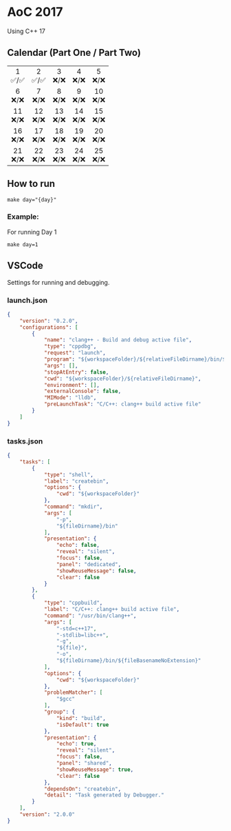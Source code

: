 # AoC 2017
Using C++ 17

## Calendar (Part One / Part Two)

 |  |  |  |  |  |  
:-: | :-: | :-: | :-: | :-: |
1<br>✅/✅ | 2<br>✅/✅ | 3<br>❌/❌ | 4<br>❌/❌ | 5<br>❌/❌ 
6<br>❌/❌ | 7<br>❌/❌ | 8<br>❌/❌ | 9<br>❌/❌ | 10<br>❌/❌ 
11<br>❌/❌ | 12<br>❌/❌ | 13<br>❌/❌ | 14<br>❌/❌ | 15<br>❌/❌ 
16<br>❌/❌ | 17<br>❌/❌ | 18<br>❌/❌ | 19<br>❌/❌ | 20<br>❌/❌ 
21<br>❌/❌ | 22<br>❌/❌ | 23<br>❌/❌ | 24<br>❌/❌ | 25<br>❌/❌ 

## How to run
```
make day="{day}"
```
### Example:

For running Day 1
```
make day=1
```

## VSCode
Settings for running and debugging.
### launch.json
```json
{
    "version": "0.2.0",
    "configurations": [
        {
            "name": "clang++ - Build and debug active file",
            "type": "cppdbg",
            "request": "launch",
            "program": "${workspaceFolder}/${relativeFileDirname}/bin/${fileBasenameNoExtension}",
            "args": [],
            "stopAtEntry": false,
            "cwd": "${workspaceFolder}/${relativeFileDirname}",
            "environment": [],
            "externalConsole": false,
            "MIMode": "lldb",
            "preLaunchTask": "C/C++: clang++ build active file"
        }
    ]
}
```

### tasks.json
```json
{
    "tasks": [
        {
            "type": "shell",
            "label": "createbin",
            "options": {
                "cwd": "${workspaceFolder}"
            },
            "command": "mkdir",
            "args": [
                "-p",
                "${fileDirname}/bin"
            ],
            "presentation": {
                "echo": false,
                "reveal": "silent",
                "focus": false,
                "panel": "dedicated",
                "showReuseMessage": false,
                "clear": false
            }
        },
        {
            "type": "cppbuild",
            "label": "C/C++: clang++ build active file",
            "command": "/usr/bin/clang++",
            "args": [
                "-std=c++17",
                "-stdlib=libc++",
                "-g",
                "${file}",
                "-o",
                "${fileDirname}/bin/${fileBasenameNoExtension}"
            ],
            "options": {
                "cwd": "${workspaceFolder}"
            },
            "problemMatcher": [
                "$gcc"
            ],
            "group": {
                "kind": "build",
                "isDefault": true
            },
            "presentation": {
                "echo": true,
                "reveal": "silent",
                "focus": false,
                "panel": "shared",
                "showReuseMessage": true,
                "clear": false
            },
            "dependsOn": "createbin",
            "detail": "Task generated by Debugger."
        }
    ],
    "version": "2.0.0"
}
```
